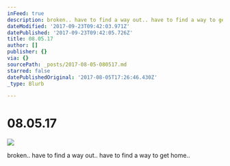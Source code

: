```yaml
---
inFeed: true
description: broken.. have to find a way out.. have to find a way to get home..
dateModified: '2017-09-23T09:42:03.971Z'
datePublished: '2017-09-23T09:42:05.726Z'
title: 08.05.17
author: []
publisher: {}
via: {}
sourcePath: _posts/2017-08-05-080517.md
starred: false
datePublishedOriginal: '2017-08-05T17:26:46.430Z'
_type: Blurb

---
```

# 08.05.17
![](https://the-grid-user-content.s3-us-west-2.amazonaws.com/9220b7f6-5c65-46d9-a431-4c50e2d7d363.jpg)

broken.. have to find a way out.. have to find a way to get home..